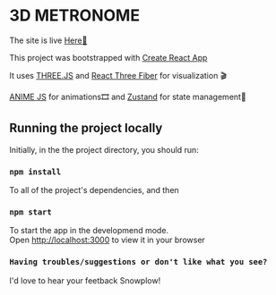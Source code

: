 # 3D METRONOME

The site is live [Here🚀](https://fatjonrrapaj.github.io/metronome/)

This project was bootstrapped with [Create React App](https://github.com/facebook/create-react-app)

It uses [THREE.JS](https://threejs.org/) and [React Three Fiber](https://github.com/pmndrs/react-three-fiber) for visualization 🎬

[ANIME JS](https://github.com/juliangarnier/anime/) for animations🎞 and [Zustand](https://github.com/pmndrs/zustand) for state management🐻

## Running the project locally

Initially, in the the project directory, you should run:

### `npm install`

To all of the project's dependencies, and then

### `npm start`

To start the app in the developmend mode.\
Open [http://localhost:3000](http://localhost:3000) to view it in your browser

### `Having troubles/suggestions or don't like what you see?`

I'd love to hear your feetback Snowplow!
